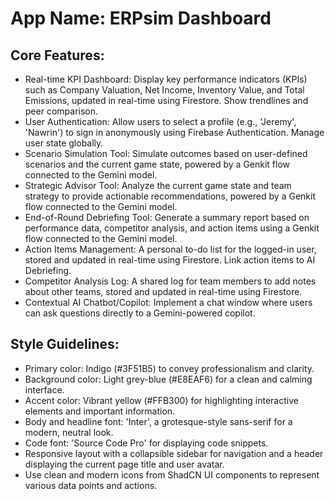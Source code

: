 # **App Name**: ERPsim Dashboard

## Core Features:

- Real-time KPI Dashboard: Display key performance indicators (KPIs) such as Company Valuation, Net Income, Inventory Value, and Total Emissions, updated in real-time using Firestore. Show trendlines and peer comparison.
- User Authentication: Allow users to select a profile (e.g., 'Jeremy', 'Nawrin') to sign in anonymously using Firebase Authentication. Manage user state globally.
- Scenario Simulation Tool: Simulate outcomes based on user-defined scenarios and the current game state, powered by a Genkit flow connected to the Gemini model.
- Strategic Advisor Tool: Analyze the current game state and team strategy to provide actionable recommendations, powered by a Genkit flow connected to the Gemini model.
- End-of-Round Debriefing Tool: Generate a summary report based on performance data, competitor analysis, and action items using a Genkit flow connected to the Gemini model.
- Action Items Management: A personal to-do list for the logged-in user, stored and updated in real-time using Firestore. Link action items to AI Debriefing.
- Competitor Analysis Log: A shared log for team members to add notes about other teams, stored and updated in real-time using Firestore.
- Contextual AI Chatbot/Copilot: Implement a chat window where users can ask questions directly to a Gemini-powered copilot.

## Style Guidelines:

- Primary color: Indigo (#3F51B5) to convey professionalism and clarity.
- Background color: Light grey-blue (#E8EAF6) for a clean and calming interface.
- Accent color: Vibrant yellow (#FFB300) for highlighting interactive elements and important information.
- Body and headline font: 'Inter', a grotesque-style sans-serif for a modern, neutral look.
- Code font: 'Source Code Pro' for displaying code snippets.
- Responsive layout with a collapsible sidebar for navigation and a header displaying the current page title and user avatar.
- Use clean and modern icons from ShadCN UI components to represent various data points and actions.